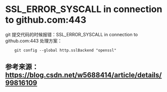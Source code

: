# SSL_ERROR_SYSCALL in connection to github.com:443

git 提交代码的时候报错：SSL_ERROR_SYSCALL in connection to github.com:443 处理方案：

```linux
    git config --global http.sslBackend "openssl"
````

## 参考来源： https://blog.csdn.net/w5688414/article/details/99816109